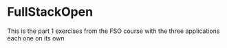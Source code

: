 # FullStackOpen
This is the part 1 exercises from the FSO course with the three applications each one on its own
